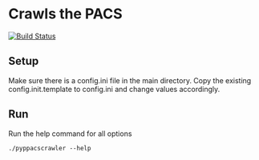 # Crawls the PACS
[![Build Status](https://api.travis-ci.org/joshy/pypacscrawler.svg?branch=master)](https://travis-ci.org/joshy/pypacscrawler)


## Setup
Make sure there is a config.ini file in the main directory. Copy the existing
config.init.template to config.ini and change values accordingly.

## Run
Run the help command for all options
```
./pyppacscrawler --help
```